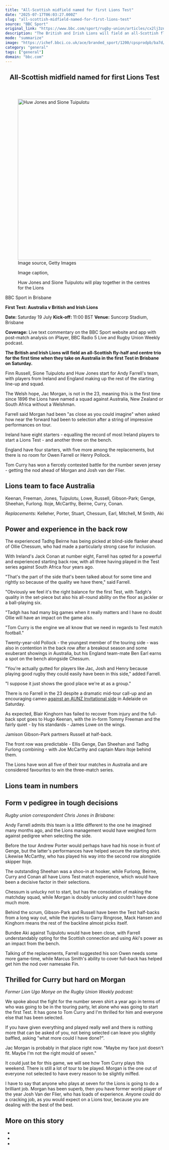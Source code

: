 ```yaml
---
title: "All-Scottish midfield named for first Lions Test"
date: "2025-07-17T06:03:27.000Z"
slug: "all-scottish-midfield-named-for-first-lions-test"
source: "BBC Sport"
original_link: "https://www.bbc.com/sport/rugby-union/articles/cx2lj3zngj5o"
description: "The British and Irish Lions will field an all-Scottish fly-half and centre trio for the first time in history when they play Australia in the opening Test on Saturday."
mode: "summarize"
image: "https://ichef.bbci.co.uk/ace/branded_sport/1200/cpsprodpb/ba7d/live/6efd65c0-62d2-11f0-b1b9-2b94c1f6d9f3.jpg"
category: "general"
tags: ["general"]
domain: "bbc.com"
---
```

<div id="readability-page-1" class="page"><article id="urn-bbc-ares--article-cx2lj3zngj5o"><header data-component="headline-block"><h2 id="main-heading" type="headline" tabindex="-1"><span role="text">All-Scottish midfield named for first Lions Test</span></h2></header><div data-component="image-block"><figure><p><span><picture><source srcset="https://ichef.bbci.co.uk/ace/standard/240/cpsprodpb/ba7d/live/6efd65c0-62d2-11f0-b1b9-2b94c1f6d9f3.jpg.webp 240w, https://ichef.bbci.co.uk/ace/standard/320/cpsprodpb/ba7d/live/6efd65c0-62d2-11f0-b1b9-2b94c1f6d9f3.jpg.webp 320w, https://ichef.bbci.co.uk/ace/standard/480/cpsprodpb/ba7d/live/6efd65c0-62d2-11f0-b1b9-2b94c1f6d9f3.jpg.webp 480w, https://ichef.bbci.co.uk/ace/standard/624/cpsprodpb/ba7d/live/6efd65c0-62d2-11f0-b1b9-2b94c1f6d9f3.jpg.webp 624w, https://ichef.bbci.co.uk/ace/standard/800/cpsprodpb/ba7d/live/6efd65c0-62d2-11f0-b1b9-2b94c1f6d9f3.jpg.webp 800w" type="image/webp"><img alt="Huw Jones and Sione Tuipulotu" src="https://ichef.bbci.co.uk/ace/standard/911/cpsprodpb/ba7d/live/6efd65c0-62d2-11f0-b1b9-2b94c1f6d9f3.jpg" srcset="https://ichef.bbci.co.uk/ace/standard/240/cpsprodpb/ba7d/live/6efd65c0-62d2-11f0-b1b9-2b94c1f6d9f3.jpg 240w, https://ichef.bbci.co.uk/ace/standard/320/cpsprodpb/ba7d/live/6efd65c0-62d2-11f0-b1b9-2b94c1f6d9f3.jpg 320w, https://ichef.bbci.co.uk/ace/standard/480/cpsprodpb/ba7d/live/6efd65c0-62d2-11f0-b1b9-2b94c1f6d9f3.jpg 480w, https://ichef.bbci.co.uk/ace/standard/624/cpsprodpb/ba7d/live/6efd65c0-62d2-11f0-b1b9-2b94c1f6d9f3.jpg 624w, https://ichef.bbci.co.uk/ace/standard/800/cpsprodpb/ba7d/live/6efd65c0-62d2-11f0-b1b9-2b94c1f6d9f3.jpg 800w" width="911" height="512"></picture></span><span role="text"><span>Image source, </span>Getty Images</span></p><figcaption><span>Image caption, </span><p>Huw Jones and Sione Tuipulotu will play together in the centres for the Lions</p></figcaption></figure></div><div data-component="byline-block"><p>BBC Sport in Brisbane</p></div><div data-component="text-block"><p><b>First Test: Australia v British and Irish Lions</b></p><p><b>Date: </b>Saturday 19 July <b>Kick-off: </b>11:00 BST <b>Venue:</b> Suncorp Stadium, Brisbane</p><p><b>Coverage:</b> Live text commentary on the BBC Sport website and app with post-match analysis on iPlayer, BBC Radio 5 Live and Rugby Union Weekly podcast.</p></div><div data-component="text-block"><p><b>The British and Irish Lions will field an all-Scottish fly-half and centre trio for the first time when they take on Australia in the first Test in Brisbane on Saturday.</b></p><p>Finn Russell, Sione Tuipulotu and Huw Jones start for Andy Farrell's team, with players from Ireland and England making up the rest of the starting line-up and squad.</p><p>The Welsh hope, Jac Morgan, is not in the 23, meaning this is the first time since 1896 the Lions have named a squad against Australia, New Zealand or South Africa without a Welshman.</p><p>Farrell said Morgan had been "as close as you could imagine" when asked how near the forward had been to selection after a string of impressive performances on tour.</p><p>Ireland have eight starters - equalling the record of most Ireland players to start a Lions Test - and another three on the bench. </p><p>England have four starters, with five more among the replacements, but there is no room for Owen Farrell or Henry Pollock.</p><p>Tom Curry has won a fiercely contested battle for the number seven jersey - getting the nod ahead of Morgan and Josh van der Flier.</p></div><p data-component="subheadline-block"><h2 id="Lions-team-to-face-Australia" tabindex="-1"><span role="text">Lions team to face Australia</span></h2></p><div data-component="text-block"><p>Keenan, Freeman, Jones, Tuipulotu, Lowe, Russell, Gibson-Park; Genge, Sheehan, Furlong. Itoje, McCarthy, Beirne, Curry, Conan.</p><p><i>Replacements: </i>Kelleher, Porter, Stuart, Chessum, Earl, Mitchell, M Smith, Aki</p></div><p data-component="subheadline-block"><h2 id="Power-and-experience-in-the-back-row" tabindex="-1"><span role="text">Power and experience in the back row</span></h2></p><div data-component="text-block"><p>The experienced Tadhg Beirne has being picked at blind-side flanker ahead of Ollie Chessum, who had made a particularly strong case for inclusion.</p><p>With Ireland's Jack Conan at number eight, Farrell has opted for a powerful and experienced starting back row, with all three having played in the Test series against South Africa four years ago.</p><p>"That's the part of the side that's been talked about for some time and rightly so because of the quality we have there," said Farrell.</p><p>"Obviously we feel it's the right balance for the first Test, with Tadgh's quality in the set-piece but also his all-round ability on the floor as jackler or a ball-playing six.</p><p>"Tadgh has had many big games when it really matters and I have no doubt Ollie will have an impact on the game also.</p><p>"Tom Curry is the engine we all know that we need in regards to Test match football."</p></div><div data-component="text-block"><p>Twenty-year-old Pollock - the youngest member of the touring side - was also in contention in the back row after a breakout season and some exuberant showings in Australia, but his England team-mate Ben Earl earns a spot on the bench alongside Chessum.</p><p>"You're actually gutted for players like Jac, Josh and Henry because playing good rugby they could easily have been in this side," added Farrell. </p><p>"I suppose it just shows the good place we're at as a group."</p><p>There is no Farrell in the 23 despite a dramatic mid-tour call-up and an encouraging cameo <a href="https://www.bbc.com/sport/rugby-union/articles/c79q5j35jl0o">against an AUNZ Invitational side</a> in Adelaide on Saturday. </p><p>As expected, Blair Kinghorn has failed to recover from injury and the full-back spot goes to Hugo Keenan, with the in-form Tommy Freeman and the fairly quiet - by his standards - James Lowe on the wings.</p><p>Jamison Gibson-Park partners Russell at half-back.</p><p>The front row was predictable - Ellis Genge, Dan Sheehan and Tadhg Furlong combining - with Joe McCarthy and captain Maro Itoje behind them.</p><p>The Lions have won all five of their tour matches in Australia and are considered favourites to win the three-match series.</p></div><p data-component="subheadline-block"><h2 id="Lions-team-in-numbers" tabindex="-1"><span role="text">Lions team in numbers</span></h2></p><p data-component="subheadline-block"><h2 id="Form-v-pedigree-in-tough-decisions" tabindex="-1"><span role="text">Form v pedigree in tough decisions</span></h2></p><div data-component="text-block"><p><i>Rugby union correspondent Chris Jones in Brisbane:</i></p><p>Andy Farrell admits this team is a little different to the one he imagined many months ago, and the Lions management would have weighed form against pedigree when selecting the side.</p><p>Before the tour Andrew Porter would perhaps have had his nose in front of Genge, but the latter's performances have helped secure the starting shirt. Likewise McCarthy, who has played his way into the second row alongside skipper Itoje. </p><p>The outstanding Sheehan was a shoo-in at hooker, while Furlong, Beirne, Curry and Conan all have Lions Test match experience, which would have been a decisive factor in their selections.</p><p>Chessum is unlucky not to start, but has the consolation of making the matchday squad, while Morgan is doubly unlucky and couldn't have done much more. </p><p>Behind the scrum, Gibson-Park and Russell have been the Test half-backs from a long way out, while the injuries to Garry Ringrose, Mack Hansen and  Kinghorn means the rest of the backline almost picks itself. </p><p>Bundee Aki against Tuipulotu would have been close, with Farrell understandably opting for the Scottish connection and using Aki's power as an impact from the bench. </p><p>Talking of the replacements, Farrell suggested his son Owen needs some more game-time, while Marcus Smith's ability to cover full-back has helped get him the nod over namesake Fin.</p></div><p data-component="subheadline-block"><h2 id="Thrilled-for-Curry-but-hard-on-Morgan" tabindex="-1"><span role="text">Thrilled for Curry but hard on Morgan</span></h2></p><div data-component="text-block"><p><i>Former Lion Ugo Monye on the Rugby Union Weekly podcast:</i></p><p>We spoke about the fight for the number seven shirt a year ago in terms of who was going to be in the touring party, let alone who was going to start the first Test. It has gone to Tom Curry and I'm thrilled for him and everyone else that has been selected.</p><p>If you have given everything and played really well and there is nothing more that can be asked of you, not being selected can leave you slightly baffled, asking "what more could I have done?". </p><p>Jac Morgan is probably in that place right now. "Maybe my face just doesn't fit. Maybe I'm not the right mould of seven."</p><p>It could just be for this game, we will see how Tom Curry plays this weekend. There is still a lot of tour to be played. Morgan is the one out of everyone not selected to have every reason to be slightly miffed.</p><p>I have to say that anyone who plays at seven for the Lions is going to do a brilliant job. Morgan has been superb, then you have former world player of the year Josh Van der Flier, who has loads of experience. Anyone could do a cracking job, as you would expect on a Lions tour, because you are dealing with the best of the best.</p></div><section data-component="links-block"><p><h2 type="normal">More on this story</h2></p><ul role="list"><li></li><li></li><li></li></ul></section></article></div>